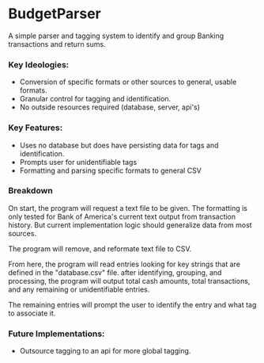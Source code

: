 # BudgetParser
A simple parser and tagging system to identify and group Banking transactions and return sums.

### Key Ideologies: 
* Conversion of specific formats or other sources to general, usable formats.
* Granular control for tagging and identification.
* No outside resources required (database, server, api's)

### Key Features:
* Uses no database but does have persisting data for tags and identification.
* Prompts user for unidentifiable tags
* Formatting and parsing specific formats to general CSV

### Breakdown
On start, the program will request a text file to be given. The formatting is only tested for Bank of America's current text output from transaction history. But current implementation logic should generalize data from most sources. 

The program will remove, and reformate text file to CSV. 

From here, the program will read entries looking for key strings that are defined in the "database.csv" file. after identifying, grouping, and processing, the program will output total cash amounts, total transactions, and any remaining or unidentifiable entries. 

The remaining entries will prompt the user to identify the entry and what tag to associate it.

### Future Implementations:
* Outsource tagging to an api for more global tagging.
